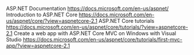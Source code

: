 ASP.NET Documentation https://docs.microsoft.com/en-us/aspnet/
Introduction to ASP.NET Core https://docs.microsoft.com/en-us/aspnet/core/?view=aspnetcore-2.1
ASP.NET Core tutorials https://docs.microsoft.com/en-us/aspnet/core/tutorials/?view=aspnetcore-2.1
Create a web app with ASP.NET Core MVC on Windows with Visual Studio https://docs.microsoft.com/en-us/aspnet/core/tutorials/first-mvc-app/?view=aspnetcore-2.1
